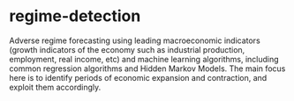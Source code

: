 # regime-detection
Adverse regime forecasting using leading macroeconomic indicators (growth indicators of the economy such as industrial production, employment, real income, etc) and machine learning algorithms, including common regression algorithms and Hidden Markov Models. The main focus here is to identify periods of economic expansion and contraction, and exploit them accordingly.
